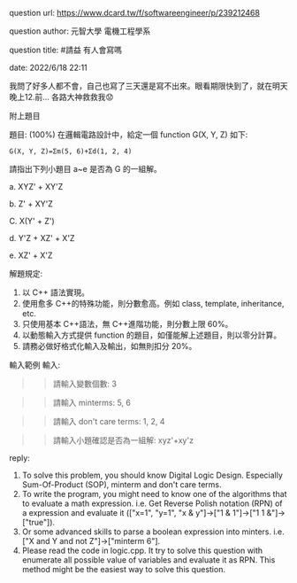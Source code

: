 question url: https://www.dcard.tw/f/softwareengineer/p/239212468

question author: 元智大學 電機工程學系

question title: #請益 有人會寫嗎

date: 2022/6/18 22:11

我問了好多人都不會，自己也寫了三天還是寫不出來。眼看期限快到了，就在明天晚上12.前...
各路大神救救我😟

附上題目

題目:
(100%) 在邏輯電路設計中，給定一個 function G(X, Y, Z) 如下:

	G(X, Y, Z)=Σm(5, 6)+Σd(1, 2, 4)

請指出下列小題目 a~e 是否為 G 的一組解。

a. XYZ' + XY'Z

b. Z' + XY'Z

C. X(Y' + Z')

d. Y'Z + XZ' + X'Z

e. XZ' + X'Z

解題規定:
1. 以 C++ 語法實現。
2. 使用愈多 C++的特殊功能，則分數愈高。例如 class, template, inheritance, etc.
3. 只使用基本 C++語法，無 C++進階功能，則分數上限 60%。
4. 以動態輸入方式提供 function 的題目，如僅能解上述題目，則以零分計算。
5. 請務必做好格式化輸入及輸出，如無則扣分 20%。

輸入範例
輸入:
>> 請輸入變數個數: 3

>> 請輸入 minterms: 5, 6

>> 請輸入 don't care terms: 1, 2, 4

>> 請輸入小題確認是否為一組解: xyz'+xy'z


reply:
1. To solve this problem, you should know Digital Logic Design. Especially Sum-Of-Product (SOP), minterm and don't care terms.
2. To write the program, you might need to know one of the algorithms that to evaluate a math expression. i.e. Get Reverse Polish notation (RPN) of a expression and evaluate it (["x=1", "y=1", "x & y"]->["1 & 1"]->["1 1 &"]->["true"]). 
3. Or some advanced skills to parse a boolean expression into minters. i.e. ["X and Y and not Z"]->["minterm 6"].
4. Please read the code in logic.cpp. It try to solve this question with enumerate all possible value of variables and evaluate it as RPN. This method might be the easiest way to solve this question.